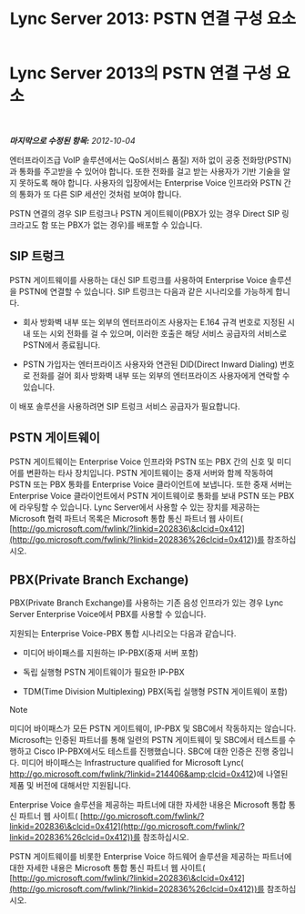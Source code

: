 ﻿---
title: 'Lync Server 2013: PSTN 연결 구성 요소'
TOCTitle: PSTN 연결 구성 요소
ms:assetid: 6b2a3f7d-760f-4f09-8432-312c98a7e6b7
ms:mtpsurl: https://technet.microsoft.com/ko-kr/library/Gg398504(v=OCS.15)
ms:contentKeyID: 49303942
ms.date: 08/24/2015
mtps_version: v=OCS.15
ms.translationtype: HT
---

# Lync Server 2013의 PSTN 연결 구성 요소

 

_**마지막으로 수정된 항목:** 2012-10-04_

엔터프라이즈급 VoIP 솔루션에서는 QoS(서비스 품질) 저하 없이 공중 전화망(PSTN)과 통화를 주고받을 수 있어야 합니다. 또한 전화를 걸고 받는 사용자가 기반 기술을 알지 못하도록 해야 합니다. 사용자의 입장에서는 Enterprise Voice 인프라와 PSTN 간의 통화가 또 다른 SIP 세션인 것처럼 보여야 합니다.

PSTN 연결의 경우 SIP 트렁크나 PSTN 게이트웨이(PBX가 있는 경우 Direct SIP 링크라고도 함 또는 PBX가 없는 경우)를 배포할 수 있습니다.

## SIP 트렁크

PSTN 게이트웨이를 사용하는 대신 SIP 트렁크를 사용하여 Enterprise Voice 솔루션을 PSTN에 연결할 수 있습니다. SIP 트렁크는 다음과 같은 시나리오를 가능하게 합니다.

  - 회사 방화벽 내부 또는 외부의 엔터프라이즈 사용자는 E.164 규격 번호로 지정된 시내 또는 시외 전화를 걸 수 있으며, 이러한 호출은 해당 서비스 공급자의 서비스로 PSTN에서 종료됩니다.

  - PSTN 가입자는 엔터프라이즈 사용자와 연관된 DID(Direct Inward Dialing) 번호로 전화를 걸어 회사 방화벽 내부 또는 외부의 엔터프라이즈 사용자에게 연락할 수 있습니다.

이 배포 솔루션을 사용하려면 SIP 트렁크 서비스 공급자가 필요합니다.

## PSTN 게이트웨이

PSTN 게이트웨이는 Enterprise Voice 인프라와 PSTN 또는 PBX 간의 신호 및 미디어를 변환하는 타사 장치입니다. PSTN 게이트웨이는 중재 서버와 함께 작동하여 PSTN 또는 PBX 통화를 Enterprise Voice 클라이언트에 보냅니다. 또한 중재 서버는 Enterprise Voice 클라이언트에서 PSTN 게이트웨이로 통화를 보내 PSTN 또는 PBX에 라우팅할 수 있습니다. Lync Server에서 사용할 수 있는 장치를 제공하는 Microsoft 협력 파트너 목록은 Microsoft 통합 통신 파트너 웹 사이트( [http://go.microsoft.com/fwlink/?linkid=202836\&clcid=0x412](http://go.microsoft.com/fwlink/?linkid=202836%26clcid=0x412))를 참조하십시오.

## PBX(Private Branch Exchange)

PBX(Private Branch Exchange)를 사용하는 기존 음성 인프라가 있는 경우 Lync Server Enterprise Voice에서 PBX를 사용할 수 있습니다.

지원되는 Enterprise Voice-PBX 통합 시나리오는 다음과 같습니다.

  - 미디어 바이패스를 지원하는 IP-PBX(중재 서버 포함)

  - 독립 실행형 PSTN 게이트웨이가 필요한 IP-PBX

  - TDM(Time Division Multiplexing) PBX(독립 실행형 PSTN 게이트웨이 포함)


> [!NOTE]
> 미디어 바이패스가 모든 PSTN 게이트웨이, IP-PBX 및 SBC에서 작동하지는 않습니다. Microsoft는 인증된 파트너를 통해 일련의 PSTN 게이트웨이 및 SBC에서 테스트를 수행하고 Cisco IP-PBX에서도 테스트를 진행했습니다. SBC에 대한 인증은 진행 중입니다. 미디어 바이패스는 Infrastructure qualified for Microsoft Lync( <A class=uri href="http://go.microsoft.com/fwlink/?linkid=214406%26clcid=0x412">http://go.microsoft.com/fwlink/?linkid=214406&amp;clcid=0x412</A>)에 나열된 제품 및 버전에 대해서만 지원됩니다.



Enterprise Voice 솔루션을 제공하는 파트너에 대한 자세한 내용은 Microsoft 통합 통신 파트너 웹 사이트( [http://go.microsoft.com/fwlink/?linkid=202836\&clcid=0x412](http://go.microsoft.com/fwlink/?linkid=202836%26clcid=0x412))를 참조하십시오.

PSTN 게이트웨이를 비롯한 Enterprise Voice 하드웨어 솔루션을 제공하는 파트너에 대한 자세한 내용은 Microsoft 통합 통신 파트너 웹 사이트( [http://go.microsoft.com/fwlink/?linkid=202836\&clcid=0x412](http://go.microsoft.com/fwlink/?linkid=202836%26clcid=0x412))를 참조하십시오.

